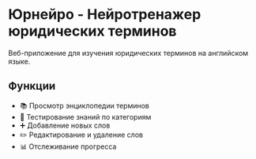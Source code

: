# Юрнейро - Нейротренажер юридических терминов

Веб-приложение для изучения юридических терминов на английском языке.

## Функции
- 📚 Просмотр энциклопедии терминов
- 🧪 Тестирование знаний по категориям
- ➕ Добавление новых слов
- ✏️ Редактирование и удаление слов
- 📊 Отслеживание прогресса
